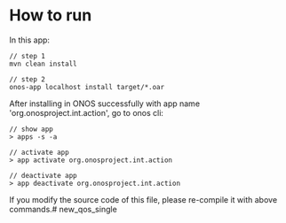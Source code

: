 # How to run

In this app:

```jshelllanguage
// step 1
mvn clean install

// step 2
onos-app localhost install target/*.oar
```

After installing in ONOS successfully with app name 'org.onosproject.int.action', go to onos cli:

```jshelllanguage
// show app
> apps -s -a

// activate app
> app activate org.onosproject.int.action

// deactivate app
> app deactivate org.onosproject.int.action
```

If you modify the source code of this file, please re-compile it with above commands.# new_qos_single

